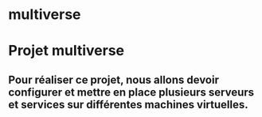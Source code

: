 # multiverse
<h1>Projet multiverse</h1>

<h2>Pour réaliser ce projet, nous allons devoir configurer et mettre en place plusieurs serveurs et services sur différentes machines virtuelles.</h2>
